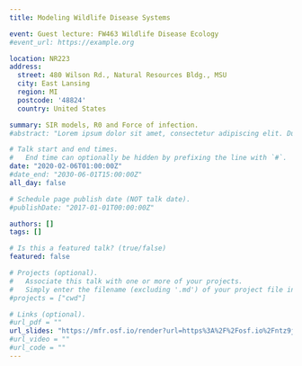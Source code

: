```yaml
---
title: Modeling Wildlife Disease Systems

event: Guest lecture: FW463 Wildlife Disease Ecology
#event_url: https://example.org

location: NR223
address:
  street: 480 Wilson Rd., Natural Resources Bldg., MSU
  city: East Lansing
  region: MI
  postcode: '48824'
  country: United States

summary: SIR models, R0 and Force of infection.
#abstract: "Lorem ipsum dolor sit amet, consectetur adipiscing elit. Duis posuere tellusac convallis placerat. #Proin tincidunt magna sed ex sollicitudin condimentum. Sed ac faucibus dolor, scelerisque sollicitudin nisi. #Cras purus urna, suscipit quis sapien eu, pulvinar tempor diam."

# Talk start and end times.
#   End time can optionally be hidden by prefixing the line with `#`.
date: "2020-02-06T01:00:00Z"
#date_end: "2030-06-01T15:00:00Z"
all_day: false

# Schedule page publish date (NOT talk date).
#publishDate: "2017-01-01T00:00:00Z"

authors: []
tags: []

# Is this a featured talk? (true/false)
featured: false

# Projects (optional).
#   Associate this talk with one or more of your projects.
#   Simply enter the filename (excluding '.md') of your project file in `content/project/`.
#projects = ["cwd"]

# Links (optional).
#url_pdf = ""
url_slides: "https://mfr.osf.io/render?url=https%3A%2F%2Fosf.io%2Fntz9j%2Fdownload"
#url_video = ""
#url_code = ""
---
```


